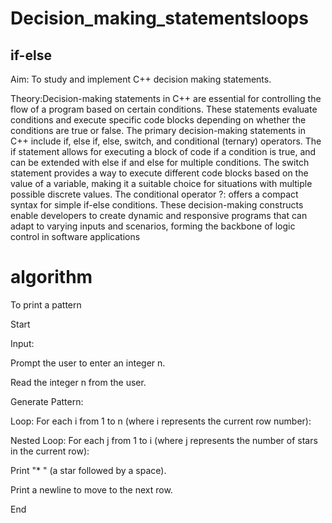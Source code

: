 
# Decision_making_statementsloops
## if-else

Aim: To study and implement C++ decision making statements.

Theory:Decision-making statements in C++ are essential for controlling the flow of a program based on certain conditions. These statements evaluate conditions and execute specific code blocks depending on whether the conditions are true or false. The primary decision-making statements in C++ include if, else if, else, switch, and conditional (ternary) operators. The if statement allows for executing a block of code if a condition is true, and can be extended with else if and else for multiple conditions. The switch statement provides a way to execute different code blocks based on the value of a variable, making it a suitable choice for situations with multiple possible discrete values. The conditional operator ?: offers a compact syntax for simple if-else conditions. These decision-making constructs enable developers to create dynamic and responsive programs that can adapt to varying inputs and scenarios, forming the backbone of logic control in software applications
# algorithm

To print a pattern

Start

Input:

Prompt the user to enter an integer n.

Read the integer n from the user.

Generate Pattern:

Loop: For each i from 1 to n (where i represents the current row number):

Nested Loop: For each j from 1 to i (where j represents the number of stars in the current row):

Print "* " (a star followed by a space).

Print a newline to move to the next row.

End

